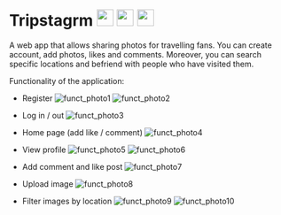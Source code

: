 # Tripstagrm <img src="https://user-images.githubusercontent.com/56201394/217075383-7039f8e1-dbfd-4bda-bc9f-97ac05387633.png" width="30" height="30"> <img src="https://user-images.githubusercontent.com/56201394/217075539-15c19fc5-c00a-40b2-90b5-b1ece7a66f7e.png" width="30" height="30"> <img src="https://user-images.githubusercontent.com/56201394/217075615-8c8e4131-9e55-4330-a0fc-6aa6e95975b1.png" width="30" height="30">

A web app that allows sharing photos for travelling fans. You can create account, add photos, likes and comments. Moreover, you can search specific locations and befriend with people who have visited them.

Functionality of the application:
- Register
![funct_photo1](https://user-images.githubusercontent.com/56201394/123761896-8a458900-d8c2-11eb-9e35-80fa4fc1e993.png)
![funct_photo2](https://user-images.githubusercontent.com/56201394/123761902-8c0f4c80-d8c2-11eb-9cd4-1d30d8ff2264.png)

- Log in / out
![funct_photo3](https://user-images.githubusercontent.com/56201394/123761906-8d407980-d8c2-11eb-9d58-b6d84476464f.png)

- Home page (add like / comment)
![funct_photo4](https://user-images.githubusercontent.com/56201394/123761909-8e71a680-d8c2-11eb-9582-6ded833ac81a.png)

- View profile
![funct_photo5](https://user-images.githubusercontent.com/56201394/123761916-8fa2d380-d8c2-11eb-8bb1-f436f16d5b38.png)
![funct_photo6](https://user-images.githubusercontent.com/56201394/123761921-90d40080-d8c2-11eb-8811-941c9945a07d.png)

- Add comment and like post
![funct_photo7](https://user-images.githubusercontent.com/56201394/123761926-92052d80-d8c2-11eb-92f0-4c201ea7ecde.png)

- Upload image
![funct_photo8](https://user-images.githubusercontent.com/56201394/123761934-93cef100-d8c2-11eb-8d6b-35abe4f0391b.png)

- Filter images by location
![funct_photo9](https://user-images.githubusercontent.com/56201394/123761941-95001e00-d8c2-11eb-9a48-bd2516cae150.png)
![funct_photo10](https://user-images.githubusercontent.com/56201394/123761945-96314b00-d8c2-11eb-99db-bf221fa6ed74.png)

